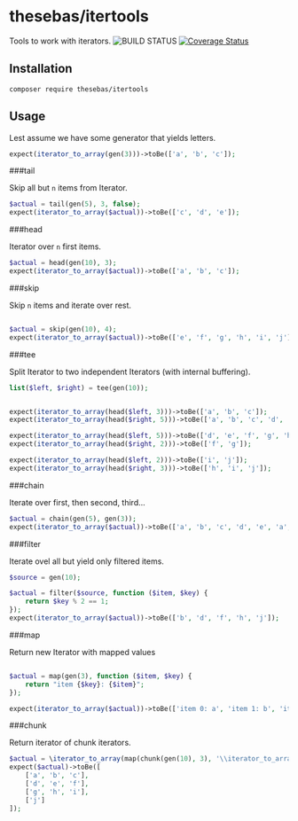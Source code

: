 # thesebas/itertools

Tools to work with iterators. ![BUILD STATUS](https://api.travis-ci.org/thesebas/php-itertools.svg?branch=master) [![Coverage Status](https://coveralls.io/repos/github/thesebas/php-itertools/badge.svg)](https://coveralls.io/github/thesebas/php-itertools)

## Installation

`composer require thesebas/itertools`

## Usage
Lest assume we have some generator that yields letters.
```php
expect(iterator_to_array(gen(3)))->toBe(['a', 'b', 'c']);
```

###tail

Skip all but `n` items from Iterator. 

```php
$actual = tail(gen(5), 3, false);
expect(iterator_to_array($actual))->toBe(['c', 'd', 'e']);
```

###head

Iterator over `n` first items.

```php
$actual = head(gen(10), 3);
expect(iterator_to_array($actual))->toBe(['a', 'b', 'c']);
```

###skip

Skip `n` items and iterate over rest.

```php

$actual = skip(gen(10), 4);
expect(iterator_to_array($actual))->toBe(['e', 'f', 'g', 'h', 'i', 'j']);
```
###tee

Split Iterator to two independent Iterators (with internal buffering).

```php
list($left, $right) = tee(gen(10));


expect(iterator_to_array(head($left, 3)))->toBe(['a', 'b', 'c']);
expect(iterator_to_array(head($right, 5)))->toBe(['a', 'b', 'c', 'd', 'e']);

expect(iterator_to_array(head($left, 5)))->toBe(['d', 'e', 'f', 'g', 'h']);
expect(iterator_to_array(head($right, 2)))->toBe(['f', 'g']);

expect(iterator_to_array(head($left, 2)))->toBe(['i', 'j']);
expect(iterator_to_array(head($right, 3)))->toBe(['h', 'i', 'j']);
```

###chain

Iterate over first, then second, third...

```php
$actual = chain(gen(5), gen(3));
expect(iterator_to_array($actual))->toBe(['a', 'b', 'c', 'd', 'e', 'a', 'b', 'c']);
```
###filter

Iterate ovel all but yield only filtered items.

```php
$source = gen(10);

$actual = filter($source, function ($item, $key) {
    return $key % 2 == 1;
});
expect(iterator_to_array($actual))->toBe(['b', 'd', 'f', 'h', 'j']);
```
###map

Return new Iterator with mapped values

```php

$actual = map(gen(3), function ($item, $key) {
    return "item {$key}: {$item}";
});

expect(iterator_to_array($actual))->toBe(['item 0: a', 'item 1: b', 'item 2: c']);
```
###chunk

Return iterator of chunk iterators.

```php
$actual = \iterator_to_array(map(chunk(gen(10), 3), '\\iterator_to_array'));
expect($actual)->toBe([
    ['a', 'b', 'c'],
    ['d', 'e', 'f'],
    ['g', 'h', 'i'],
    ['j']
]);
```